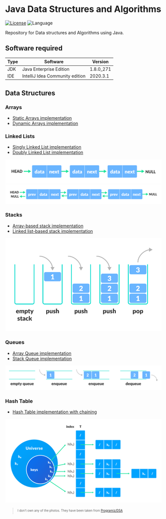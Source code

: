 # Java Data Structures and Algorithms

[![License](https://img.shields.io/badge/License-Apache%202.0-blue?style=flat-square)](LICENSE)
![Language](https://img.shields.io/badge/Language-Java-green?style=flat-square)

Repository for Data structures and Algorithms using Java.

## Software required

| Type | Software                        | Version   |
| ---- | ------------------------------- | --------- |
| JDK  | Java Enterprise Edition         | 1.8.0_271 |
| IDE  | IntelliJ Idea Community edition | 2020.3.1  |

## Data Structures

### Arrays

-   [Static Arrays implementation](DataStructures/StaticArrays/src/com/dhanush/array/ArrayList.java)
-   [Dynamic Arrays implementation](DataStructures/DynamicArrays/src/com/dhanush/array/ArrayList.java)

### Linked Lists

-   [Singly Linked List implementation](DataStructures/LinkedList/src/com/dhanush/linkedList/SinglyLinkedList.java)
-   [Doubly Linked List implementation](DataStructures/LinkedList/src/com/dhanush/linkedList/DoublyLinkedList.java)

![Singly-linked-list](images/singly-linked-list.png)
![Doubly-linked-list](images/doubly-linked-list.png)

### Stacks

-   [Array-based stack implementation](DataStructures/Stacks/src/com/dhanush/stack/ArrayStack.java)
-   [Linked list-based stack implementation](DataStructures/Stacks/src/com/dhanush/stack/ListStack.java)

![lifo-stack-implementation](images/lifo-stack.png)

### Queues

-   [Array Queue implementation](DataStructures/Queues/src/com/dhanush/queue/ArrayQueue.java)
-   [Stack Queue implementation](DataStructures/Queues/src/com/dhanush/queue/StackedQueue.java)

![fifo-stack-implementation](images/fifo-queue.png)

### Hash Table

-   [Hash Table implementation with chaining](DataStructures\HashTables\src\com\dhanush\hashtable\HashTable.java)

![hash-with-chaining](images/hash-with-chaining.png)

> <sub><sup>I don't own any of the photos. They have been taken from [Programiz/DSA](https://www.programiz.com/dsa)</sup></sub>
